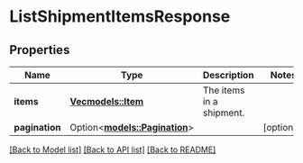 # ListShipmentItemsResponse

## Properties

Name | Type | Description | Notes
------------ | ------------- | ------------- | -------------
**items** | [**Vec<models::Item>**](Item.md) | The items in a shipment. | 
**pagination** | Option<[**models::Pagination**](Pagination.md)> |  | [optional]

[[Back to Model list]](../README.md#documentation-for-models) [[Back to API list]](../README.md#documentation-for-api-endpoints) [[Back to README]](../README.md)


